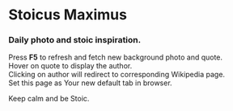 
# Stoicus Maximus

### Daily photo and stoic inspiration.

Press **F5** to refresh and fetch new background photo and quote.  
Hover on quote to display the author.  
Clicking on author will redirect to corresponding Wikipedia page.  
Set this page as Your new default tab in browser.  

Keep calm and be Stoic.

